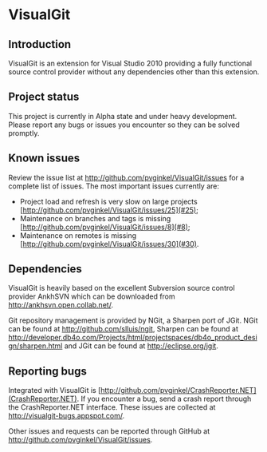# VisualGit

## Introduction

VisualGit is an extension for Visual Studio 2010 providing a fully functional source control
provider without any dependencies other than this extension.

## Project status

This project is currently in Alpha state and under heavy development. Please report any
bugs or issues you encounter so they can be solved promptly.

## Known issues

Review the issue list at <http://github.com/pvginkel/VisualGit/issues> for a complete list
of issues. The most important issues currently are:

* Project load and refresh is very slow on large projects [http://github.com/pvginkel/VisualGit/issues/25](#25);
* Maintenance on branches and tags is missing [http://github.com/pvginkel/VisualGit/issues/8](#8);
* Maintenance on remotes is missing [http://github.com/pvginkel/VisualGit/issues/30](#30).

## Dependencies

VisualGit is heavily based on the excellent Subversion source control provider AnkhSVN
which can be downloaded from <http://ankhsvn.open.collab.net/>.

Git repository management is provided by NGit, a Sharpen port of JGit. NGit can be found at
<http://github.com/slluis/ngit>, Sharpen can be found at
<http://developer.db4o.com/Projects/html/projectspaces/db4o_product_design/sharpen.html> and
JGit can be found at <http://eclipse.org/jgit>.

## Reporting bugs

Integrated with VisualGit is [http://github.com/pvginkel/CrashReporter.NET](CrashReporter.NET).
If you encounter a bug, send a crash report through the CrashReporter.NET interface.
These issues are collected at http://visualgit-bugs.appspot.com/.

Other issues and requests can be reported through GitHub at 
<http://github.com/pvginkel/VisualGit/issues>.
